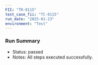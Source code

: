 ```yaml
---
FII: "TR-0115"
test_case_fii: "TC-0115"
run_date: "2025-01-23"
environment: "Test"
---
```


### Run Summary
- Status: passed
- Notes: All steps executed successfully.